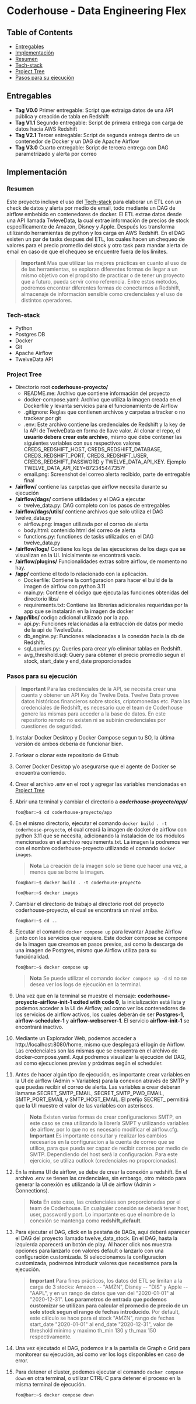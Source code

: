 # Coderhouse - Data Engineering Flex

## Table of Contents  
- [Entregables](#entregables) 
- [Implementación](#implementación)  
- [Resumen](#resumen) 
- [Tech-stack](#tech-stack)
- [Project Tree](#project-tree)
- [Pasos para su ejecución](#pasos-para-su-ejecución)

## Entregables
 - **Tag V0.0** Primer entregable: Script que extraiga datos de una API pública y creación de tabla en Redshift
 - **Tag V1.1** Segundo entregable: Script de primera entrega con carga de datos hacia AWS Redshift
 - **Tag V2.1** Tercer entregable: Script de segunda entrega dentro de un contenedor de Docker y un DAG de Apache Airflow
 - **Tag V3.0** Cuarto entregable: Script de tercera entrega con DAG parametrizado y alerta por correo

## Implementación

### Resumen
  Este proyecto incluye el uso del [Tech-stack](#tech-stack) para elaborar un ETL con un check de datos y alerta por medio de email, todo mediante un DAG de airflow embebido en contenedores de docker. El ETL extrae datos desde una API llamada TwleveData, la cual extrae información de precios de stock específicamente de Amazon, Disney y Apple. Después los transforma utilizando herramientas de python y los carga en AWS Redshift. En el DAG existen un par de tasks despues del ETL, los cuales hacen un chequeo de valores para el precio promedio del stock y otro task para mandar alerta de email en caso de que el chequeo se encuentre fuera de los límites.

  > **Important**
  > Mas que utilizar las mejores prácticas en cuanto al uso de de las herramientas, se exploran diferentes formas de llegar a un mismo objetivo con el propósito de practicar o de tener un proyecto que a futuro, pueda servir como referencia. Entre estos métodos, podremos encontrar diferentes formas de conectarnos a Redshift, almacenaje de información sensible como credenciales y el uso de distintos operadores. 

### Tech-stack
- Python
- Postgres DB
- Docker
- Git
- Apache Airflow
- TwelveData API

### Project Tree

- Directorio root **coderhouse-proyecto/**
  - README.me: Archivo que contiene información del proyecto
  - docker-compose.yaml: Archivo que utiliza la imagen creada en el Dockerfile y levanta servicios para el funcionamiento de Airflow
  - .gitignore: Reglas que contienen archivos y carpetas a tracker o no trackear por git
  - .env: Este archivo contiene las credenciales de Redshift y la key de la API de TwelveData en forma de llave valor. Al clonar el repo, el **usuario debera crear este archivo**, mismo que debe contener las siguientes variables con sus respectivos valores CREDS_REDSHIFT_HOST, CREDS_REDSHIFT_DATABASE, CREDS_REDSHIFT_PORT, CREDS_REDSHIFT_USER, CREDS_REDSHIFT_PASSWORD y TWELVE_DATA_API_KEY. Ejemplo TWELVE_DATA_API_KEY=872345447357f
  - email.png: Screenshot del correo alerta recibido, parte de entregable final
- **/airflow/** contiene las carpetas que airflow necesita durante su ejecución 
- **/airflow/dags/** contiene utilidades y el DAG a ejecutar
  - twelve_data.py: DAG completo con los pasos de entregables
- **/airflow/dags/utils/** contiene archivos que solo utiliza el DAG twelve_data.py
  - airflow.png: imagen utilizada por el correo de alerta
  - body.html: contenido html del correo de alerta
  - functions.py: functiones de tasks utilizados en el DAG twelve_data.py
- **/airflow/logs/** Contiene los logs de las ejecuciones de los dags que se visualizan en la UI. Inicialmente se encontrará vacío.
- **/airflow/plugins/** Funcionalidades extras sobre airflow, de momento no hay.
- **/app/** contiene el todo lo relacionado con la aplicación.
  - Dockerfile: Contiene la configuracion para hacer el build de la imagen de airflow con python 3.11
  - main.py: Contiene el código que ejecuta las funciones obtenidas del directorio libs/
  - requirements.txt: Contiene las librerías adicionales requeridas por la app que se instalarán en la imagen de docker
- **/app/libs/** codigo adicional utilizado por la app.
  - api.py: Funciones relacionadas a la extracción de datos por medio de la api de TwelveData.
  - db_engine.py: Funciones relacionadas a la conexión hacia la db de Redshift.
  - sql_queries.py: Queries para crear y/o eliminar tablas en Redshift.
  - avg_threshold.sql: Query para obtener el precio promedio segun el stock, start_date y end_date proporcionados


### Pasos para su ejecución

  > **Important**
  > Para las credenciales de la API, se necesita crear una cuenta y obtener un API Key de Twelve Data. Twelve Data provee datos históricos financieros sobre stocks, criptomonedas etc. Para las credenciales de Redshift, es necesario que el team de Coderhouse genere las mismas para acceder a la base de datos. En este repositorio remoto no existen ni se subirán credenciales por cuestiones de seguridad.

  1. Instalar Docker Desktop y Docker Compose segun tu SO, la última versión de ambos debería de funcionar bien. 
  2. Forkear o clonar este repositorio de Github
  3. Correr Docker Desktop y/o asegurarse que el agente de Docker se encuentra corriendo. 
  4. Crear el archivo .env en el root y agregar las variables mencionadas en [Project Tree](#project-tree)
  5. Abrir una terminal y cambiar el directorio a  **_coderhouse-proyecto/app/_**
      ```console
      foo@bar:~$ cd coderhouse-proyecto/app
      ```
  6. En el mismo directorio, ejecutar el comando `docker build . -t coderhouse-proyecto`, el cual creará la imagen de docker de airflow con python 3.11 que se necesita, adicionando la instalación de los módulos mencionados en el archivo requirements.txt. La imagen la podremos ver con el nombre coderhouse-proyecto utilizando el comando `docker images`. 
      > **Nota**
      > La creación de la imagen solo se tiene que hacer una vez, a menos que se borre la imagen. 
  
      ```console
      foo@bar:~$ docker build . -t coderhouse-proyecto
      ```
      ```console
      foo@bar:~$ docker images
      ```
  7.  Cambiar el directorio de trabajo al directorio root del proyecto coderhouse-proyecto, el cual se encontrará un nivel arriba. 
      ```console
      foo@bar:~$ cd ..
      ```
  8. Ejecutar el comando `docker compose up` para levantar Apache Airflow junto con los servicios que requiere. Este docker compose se compone de la imagen que creamos en pasos previos, así como la descarga de una imagen de Postgres, mismo que Airflow utiliza para su funciónalidad. 
      ```console
      foo@bar:~$ docker compose up
      ```
      > **Nota**
      > Se puede utilizar el comando  `docker compose up -d` si no se desea ver los logs de ejecución en la terminal. 
  9. Una vez que en la terminal se muestre el mensaje: __coderhouse-proyecto-airflow-init-1 exited with code 0__, la inicialización está lista y podemos acceder a la UI de Airflow, así como ver los contenedores de los servicios de airflow activos, los cuales deberán de ser **Postgres-1**, **airflow-scheduler-1** y **airflow-webserver-1**. El servicio **airflow-init-1** se encontrará inactivo.
  10. Mediante un Explorador Web, podemos acceder a http://localhost:8080/home, mismo que desplegará el login de Airflow. Las credenciales son las mismas que se encuentra en el archivo de docker-compose.yaml. Aquí podremos visualizar la ejecución del DAG, así como ejecuciones previas y próximas según el scheduler.
  11. Antes de hacer algún tipo de ejecución, es importante crear variables en la UI de airflow (Admin > Variables) para la conexion através de SMTP y que puedas recibir el correo de alerta. Las variables a crear deberan llamarse SECRET_SMTP_EMAIL, SECRET_SMTP_PWD_EMAIL, SMTP_PORT_EMAIL y SMTP_HOST_EMAIL. El prefijo SECRET_ permitirá que la UI muestre el valor de las variables con asteriscos. 
      > **Nota**
      > Existen varias formas de crear configuraciones SMTP, en este caso se crea utilizando la librería SMPT y utilizando variables de airflow, por lo que no es necesario modificar el airflow.cfg. 
      > **Important**
      > Es importante consultar y realizar los cambios necesarios en la configuracion a la cuenta de correo que se utilice, para que pueda ser capaz de recibir correos por medio de SMTP. Dependiendo del host será la configuración. Para este ejercicio, se utiliza outlook (credenciales no proporcionadas).
  12. En la misma UI de airflow, se debe de crear la conexión a redshift. En el archivo .env se tienen las credenciales, sin embargo, otro método para generar la conexión es utilizando la UI  de airflow (Admin > Connections). 
      > **Nota**
      > En este caso, las credenciales son proporcionadas por el team de Coderhouse. En cualquier conexión se deberá tener host, user, password y port. Lo importante es que el nombre de la conexión se mantenga como **redshift_default**.  
  13. Para ejecutar el DAG, click en la pestaña de DAGs, aquí deberá aparecer el DAG del proyecto llamado twelve_data_stock. En el DAG, hasta la izquierda aparecerá un botón de play. Al hacer click nos muestra opciones para lanzarlo con valores default o lanzarlo con una configuración customizada. Si seleccionamos la configuracion customizada, podremos introducir valores que necesitemos para la ejecución.
      > **Important**
      > Para fines prácticos, los datos del ETL se limitan a la carga de 3 stocks: Amazon -- "AMZN", Disney -- "DIS" y Apple -- "AAPL", y en un rango de datos que van del "2020-01-01" al "2020-12-31". **Los parametros de entrada que podemos customizar se utilizan para calcular el promedio de precio de un solo stock segun el rango de fechas introducido**. Por default, este cálculo se hace para el stock "AMZN", rango de fechas start_date "2020-01-01" al end_date "2020-12-31", valor de threshold minimo y maximo th_min 130 y th_max 150 respectivamente.
  14. Una vez ejecutado el DAG, podemos ir a la pantalla de Graph o Grid para monitorear su ejecución, así como ver los logs disponibles en caso de error. 
  15. Para detener el cluster, podemos ejecutar el comando `docker compose down` en otra terminal, o utilizar CTRL-C para detener el proceso en la misma terminal de ejecución. 
      ```console
      foo@bar:~$ docker compose down
      ```
